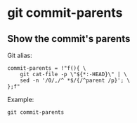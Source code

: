 # git commit-parents

## Show the commit's parents

Git alias:

```git
commit-parents = !"f(){ \
    git cat-file -p \"${*:-HEAD}\" | \
    sed -n '/0/,/^ *$/{/^parent /p}'; \
};f"
```

Example:

```shell
git commit-parents
```
